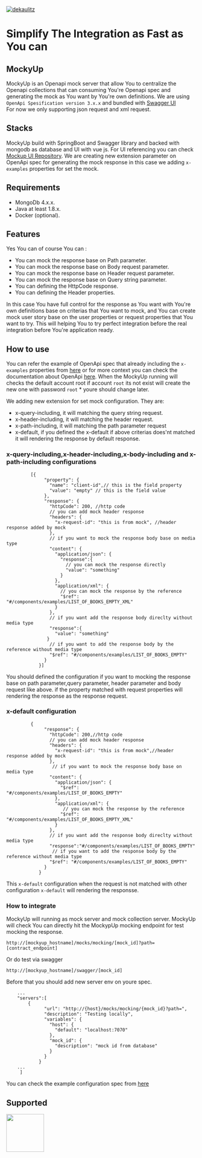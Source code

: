 [![dekaulitz](https://circleci.com/gh/dekaulitz/MockyUp.svg?style=shield)](https://app.circleci.com/pipelines/github/dekaulitz/MockyUp)

# Simplify The Integration as Fast as You can

## MockyUp
MockyUp is an Openapi mock server that allow You to centralize the Openapi collections that can consuming You're Openapi spec and generating the mock as You want by You're own definitions. 
We are using `OpenApi Spesification version 3.x.x` and bundled with <a href="https://swagger.io/tools/swagger-ui/"> Swagger UI </a><br/>
For now we only supporting json request and xml request.

## Stacks
MockyUp build with SpringBoot and Swagger library and backed with mongodb as database and UI with vue js. For UI referencing you can check <a href="https://github.com/dekaulitz/mockup-frontend">Mockup UI Repository</a>.
We are creating new extension parameter on OpenApi spec for generating the mock response in this case we adding `x-examples` properties for set the mock.

## Requirements

* MongoDb 4.x.x.
* Java at least 1.8.x.
* Docker (optional).


## Features
Yes You can of course You can :

* You can mock the response base on Path parameter.
* You can mock the response base on Body request parameter.
* You can mock the response base on Header request parameter.
* You can mock the response base on Query string parameter.
* You can defining the HttpCode response.
* You can defining the Header properties.

In this case You have full control for the response as You want with You're own definitions base on criterias that You want to mock, and You can create mock user story base on the user properties or request properties that You want to try.
This will helping You to try perfect integration before the real integration before You're application ready.

## How to use
You can refer the example of OpenApi spec that already including the `x-examples` properties from <a href="https://raw.githubusercontent.com/dekaulitz/MockyUp/master/src/main/resources/public/example_mocking_books.json">here</a> 
or for more context you can check the documentation about OpenApi <a href="https://github.com/OAI/OpenAPI-Specification/blob/master/versions/3.0.2.md">here</a>.
When the MockyUp running will checks the default account root if account `root` its not exist will create the new one with password `root` * youre should change later.
<br/>

We adding new extension for set mock configuration. They are:

* x-query-including, it will matching the query string request.
* x-header-including, it will matching the header request.
* x-path-including, it will matching the path parameter request
* x-default, if you defined the x-default if above criterias does'nt matched it will rendering the response by default response.

### x-query-including,x-header-including,x-body-including and x-path-including configurations
```
         [{
              "property": {
                "name": "client-id",// this is the field property 
                "value": "empty" // this is the field value 
              },
              "response": {
                "httpCode": 200, //http code
                // you can add mock header response
                "headers": {
                  "x-request-id": "this is from mock", //header response added by mock
                },
                // if you want to mock the response body base on media type
                "content": {
                  "application/json": {
                    "response":{
                      // you can mock the response directly
                      "value": "something" 
                    }
                  },
                  "application/xml": {
                    // you can mock the response by the reference
                    "$ref": "#/components/examples/LIST_OF_BOOKS_EMPTY_XML"
                  }
                },
                // if you want add the response body direclty without media type
                "response":{
                  "value": "something"
               }
                // if you want to add the response body by the reference without media type
                "$ref": "#/components/examples/LIST_OF_BOOKS_EMPTY"
              }
            }]
```
You should defined the configuration if you want to mocking the response base on path parameter,query parameter, header parameter and body request like above.
if the property matched with request properties will rendering the response as the response request. 

### x-default configuration
```
         {
              "response": {
                "httpCode": 200,//http code
                // you can add mock header response
                "headers": {
                  "x-request-id": "this is from mock",//header response added by mock
                },
                 // if you want to mock the response body base on media type
                "content": {
                  "application/json": {
                    "$ref": "#/components/examples/LIST_OF_BOOKS_EMPTY"
                  },
                  "application/xml": {
                     // you can mock the response by the reference
                    "$ref": "#/components/examples/LIST_OF_BOOKS_EMPTY_XML"
                  }
                },
                // if you want add the response body direclty without media type
                "response":"#/components/examples/LIST_OF_BOOKS_EMPTY"
                 // if you want to add the response body by the reference without media type
                "$ref": "#/components/examples/LIST_OF_BOOKS_EMPTY"
              }
            }
```
This `x-default` configuration when the request is not matched with other configuration `x-default` will rendering the responsse.

### How to integrate
MockyUp will running as mock server and mock collection server. MockyUp will check 
You can directly hit the MockypUp mocking endpoint for test mocking the response. 
```
http://[mockyup_hostname]/mocks/mocking/[mock_id]?path=[contract_endpoint]
```
Or do test via swagger 
```
http://[mockyup_hostname]/swagger/[mock_id]
```
Before that you should add new server env on youre spec.
```
    ...
    "servers":[
        {
              "url": "http://{host}/mocks/mocking/{mock_id}?path=",
              "description": "Testing locally",
              "variables": {
                "host": {
                  "default": "localhost:7070"
                },
                "mock_id": {
                  "description": "mock id from database"
                }
              }
            }
    ...
     ]
```
You can check the example configuration spec from <a href="https://raw.githubusercontent.com/dekaulitz/MockyUp/master/src/main/resources/public/example_mocking_books.json">here</a> 
## Supported
<a href="https://www.jetbrains.com/?from=MockyUp"><img src="https://github.com/dekaulitz/MockyUp/blob/master/src/main/resources/public/jetbrains-variant-2.png" height="100"/></a>


